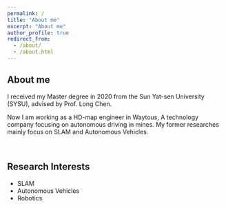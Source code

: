 ```yaml
---
permalink: /
title: "About me"
excerpt: "About me"
author_profile: true
redirect_from: 
  - /about/
  - /about.html
---
```

## About me

I received my Master degree in 2020 from the Sun Yat-sen University (SYSU), advised by Prof. Long Chen. 

Now I am working as a HD-map engineer in Waytous, A technology company focusing on autonomous driving in mines. My former researches mainly focus on SLAM and Autonomous Vehicles.

&nbsp;
    


## Research Interests

- SLAM  
- Autonomous Vehicles  
- Robotics
